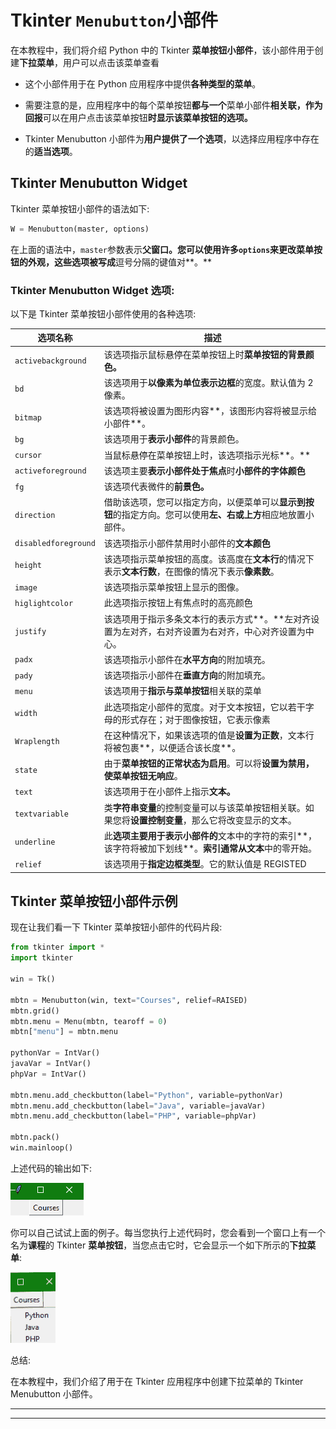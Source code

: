 # Tkinter `Menubutton`小部件

在本教程中，我们将介绍 Python 中的 Tkinter **菜单按钮小部件**，该小部件用于创建**下拉菜单**，用户可以点击该菜单查看

*   这个小部件用于在 Python 应用程序中提供**各种类型的菜单**。

*   需要注意的是，应用程序中的每个菜单按钮**都与一个**菜单小部件**相关联，作为回报**可以在用户点击该菜单按钮**时显示该菜单按钮的选项。**

*   Tkinter Menubutton 小部件为**用户提供了一个选项**，以选择应用程序中存在的**适当选项**。

## Tkinter Menubutton Widget

Tkinter 菜单按钮小部件的语法如下:

```py
W = Menubutton(master, options) 
```

在上面的语法中，`master`参数表示**父窗口。**您可以使用许多`options`来更改菜单按钮的**外观，这些选项被写成**逗号分隔的键值对**。**

### Tkinter Menubutton Widget 选项:

以下是 Tkinter 菜单按钮小部件使用的各种选项:

| **选项名称** | **描述** |
| --- | --- |
| `activebackground` | 该选项指示鼠标悬停在菜单按钮上时**菜单按钮的背景颜色。** |
| `bd` | 该选项用于**以像素为单位表示边框**的宽度。默认值为 2 像素。 |
| `bitmap` | 该选项将被设置为图形内容**，该图形内容将被显示给小部件**。 |
| `bg` | 该选项用于**表示小部件**的背景颜色。 |
| `cursor` | 当鼠标悬停在菜单按钮上时，该选项指示光标**。** |
| `activeforeground` | 该选项主要**表示小部件处于焦点**时**小部件的字体颜色** |
| `fg` | 该选项代表微件的**前景色。** |
| `direction` | 借助该选项，您可以指定方向，以便菜单可以**显示到按钮**的指定方向。您可以使用**左、右或上方**相应地放置小部件。 |
| `disabledforeground` | 该选项指示小部件禁用时小部件的**文本颜色** |
| `height` | 该选项指示菜单按钮的高度。该高度在**文本行**的情况下表示**文本行数**，在图像的情况下表示**像素数**。 |
| `image` | 该选项指示菜单按钮上显示的图像。 |
| `higlightcolor` | 此选项指示按钮上有焦点时的高亮颜色 |
| `justify` | 该选项用于指示多条文本行的表示方式**。**左对齐设置为左对齐，右对齐设置为右对齐，中心对齐设置为中心。 |
| `padx` | 该选项指示小部件在**水平方向**的附加填充。 |
| `pady` | 该选项指示小部件在**垂直方向**的附加填充。 |
| `menu` | 该选项用于**指示与菜单按钮**相关联的菜单 |
| `width` | 此选项指定小部件的宽度。对于文本按钮，它以若干字母的形式存在；对于图像按钮，它表示像素 |
| `Wraplength` | 在这种情况下，如果该选项的值是**设置为正数**，文本行将被包裹**，以便适合该长度**。 |
| `state` | 由于**菜单按钮的正常状态为启用**。可以将**设置为禁用，使菜单按钮无响应**。 |
| `text` | 该选项用于在小部件上指示**文本。** |
| `textvariable` | 类**字符串变量**的控制变量可以与该菜单按钮相关联。如果您将**设置控制变量**，那么它将改变显示的文本。 |
| `underline` | 此**选项主要用于表示小部件的**文本中的字符的索引**，该字符将被加下划线**。**索引通常从文本**中的零开始。 |
| `relief` | 该选项用于**指定边框类型**。它的默认值是 REGISTED |

## Tkinter 菜单按钮小部件示例

现在让我们看一下 Tkinter 菜单按钮小部件的代码片段:

```py
from tkinter import *
import tkinter

win = Tk()

mbtn = Menubutton(win, text="Courses", relief=RAISED)
mbtn.grid()
mbtn.menu = Menu(mbtn, tearoff = 0)
mbtn["menu"] = mbtn.menu

pythonVar = IntVar()
javaVar = IntVar()
phpVar = IntVar()

mbtn.menu.add_checkbutton(label="Python", variable=pythonVar)
mbtn.menu.add_checkbutton(label="Java", variable=javaVar)
mbtn.menu.add_checkbutton(label="PHP", variable=phpVar)

mbtn.pack()
win.mainloop()
```

上述代码的输出如下:

![Tkinter menubtton example](img/a7bcb25f0c5af4f612588e34e5b0d761.png)

你可以自己试试上面的例子。每当您执行上述代码时，您会看到一个窗口上有一个名为**课程**的 Tkinter **菜单按钮**，当您点击它时，它会显示一个如下所示的**下拉菜单**:

![Tkinter menubtton example](img/e0c75644fcbe633e32896858fa5ebaca.png)

总结:

在本教程中，我们介绍了用于在 Tkinter 应用程序中创建下拉菜单的 Tkinter Menubutton 小部件。

* * *

* * *